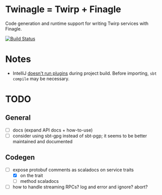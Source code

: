 # Twinagle = Twirp + Finagle

Code generation and runtime support for writing Twirp services with Finagle.

[![Build Status](https://api.cirrus-ci.com/github/ccmtaylor/twinagle.svg)](https://cirrus-ci.com/github/ccmtaylor/twinagle)
# Notes

* IntelliJ [doesn't run plugins][intellij] during project build. Before importing,
 `sbt compile` may be necessary. 

# TODO

## General

* [ ] docs (expand API docs + how-to-use)
* [ ] consider using sbt-gpg instead of sbt-pgp; it seems to be better maintained and documented

## Codegen
* [ ] expose protobuf comments as scaladocs on service traits
  - [x] on the trait
  - [ ] method scaladocs
* [ ] how to handle streaming RPCs? log and error and ignore? abort?

[intellij]: https://intellij-support.jetbrains.com/hc/en-us/community/posts/206825945-sbt-tasks-as-part-of-the-normal-build
[GrpcServicePrinter]: https://github.com/scalapb/ScalaPB/blob/master/compiler-plugin/src/main/scala/scalapb/compiler/GrpcServicePrinter.scala
